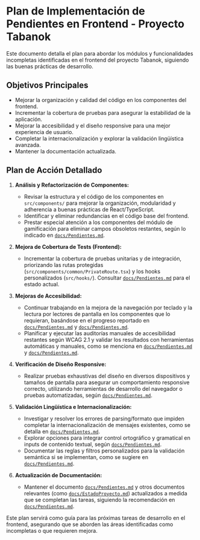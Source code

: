 # Plan de Implementación de Pendientes en Frontend - Proyecto Tabanok

Este documento detalla el plan para abordar los módulos y funcionalidades incompletas identificadas en el frontend del proyecto Tabanok, siguiendo las buenas prácticas de desarrollo.

## Objetivos Principales

*   Mejorar la organización y calidad del código en los componentes del frontend.
*   Incrementar la cobertura de pruebas para asegurar la estabilidad de la aplicación.
*   Mejorar la accesibilidad y el diseño responsive para una mejor experiencia de usuario.
*   Completar la internacionalización y explorar la validación lingüística avanzada.
*   Mantener la documentación actualizada.

## Plan de Acción Detallado

1.  **Análisis y Refactorización de Componentes:**
    *   Revisar la estructura y el código de los componentes en `src/components/` para mejorar la organización, modularidad y adherencia a buenas prácticas de React/TypeScript.
    *   Identificar y eliminar redundancias en el código base del frontend.
    *   Prestar especial atención a los componentes del módulo de gamificación para eliminar campos obsoletos restantes, según lo indicado en [`docs/Pendientes.md`](docs/Pendientes.md#L48).

2.  **Mejora de Cobertura de Tests (Frontend):**
    *   Incrementar la cobertura de pruebas unitarias y de integración, priorizando las rutas protegidas (`src/components/common/PrivateRoute.tsx`) y los hooks personalizados (`src/hooks/`). Consultar [`docs/Pendientes.md`](docs/Pendientes.md#L18) para el estado actual.

3.  **Mejoras de Accesibilidad:**
    *   Continuar trabajando en la mejora de la navegación por teclado y la lectura por lectores de pantalla en los componentes que lo requieran, basándose en el progreso reportado en [`docs/Pendientes.md`](docs/Pendientes.md#L14) y [`docs/Pendientes.md`](docs/Pendientes.md#L16).
    *   Planificar y ejecutar las auditorías manuales de accesibilidad restantes según WCAG 2.1 y validar los resultados con herramientas automáticas y manuales, como se menciona en [`docs/Pendientes.md`](docs/Pendientes.md#L12) y [`docs/Pendientes.md`](docs/Pendientes.md#L13).

4.  **Verificación de Diseño Responsive:**
    *   Realizar pruebas exhaustivas del diseño en diversos dispositivos y tamaños de pantalla para asegurar un comportamiento responsive correcto, utilizando herramientas de desarrollo del navegador o pruebas automatizadas, según [`docs/Pendientes.md`](docs/Pendientes.md#L10).

5.  **Validación Lingüística e Internacionalización:**
    *   Investigar y resolver los errores de parsing/formato que impiden completar la internacionalización de mensajes existentes, como se detalla en [`docs/Pendientes.md`](docs/Pendientes.md#L42).
    *   Explorar opciones para integrar control ortográfico y gramatical en inputs de contenido textual, según [`docs/Pendientes.md`](docs/Pendientes.md#L43).
    *   Documentar las reglas y filtros personalizados para la validación semántica si se implementan, como se sugiere en [`docs/Pendientes.md`](docs/Pendientes.md#L44).

6.  **Actualización de Documentación:**
    *   Mantener el documento [`docs/Pendientes.md`](docs/Pendientes.md) y otros documentos relevantes (como [`docs/EstadoProyecto.md`](docs/EstadoProyecto.md)) actualizados a medida que se completan las tareas, siguiendo la recomendación en [`docs/Pendientes.md`](docs/Pendientes.md#L72).

Este plan servirá como guía para las próximas tareas de desarrollo en el frontend, asegurando que se aborden las áreas identificadas como incompletas o que requieren mejora.